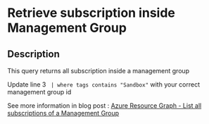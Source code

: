 # Retrieve subscription inside Management Group

## Description

This query returns all subscription inside a management group

Update line 3 ` | where tags contains "Sandbox"` with your correct management group id 

See more information in blog post : [Azure Resource Graph - List all subscriptions of a Management Group](https://woivre.com/blog/2020/04/azure-resource-graph-list-all-subscriptions-of-a-management-group)
